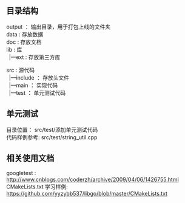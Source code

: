 ## 目录结构
output ： 输出目录，用于打包上线的文件夹<br/>
data    :   存放数据 <br/>
doc     :   存放文档 <br/>
lib     :   库 <br/>
  &ensp;|—ext    :   存放第三方库

src     :   源代码 <br/>
 &ensp;|—include  ： 存放头文件 <br/>
 &ensp;|—main ： 实现代码<br/>
 &ensp;|—test ： 单元测试代码<br/>
 
 ## 单元测试
 目录位置： src/test/添加单元测试代码<br/>
 代码样例参考: src/test/string_util.cpp
 
 
 ## 相关使用文档
 
 googletest :   http://www.cnblogs.com/coderzh/archive/2009/04/06/1426755.html <br/>
 CMakeLists.txt 学习样例: https://github.com/yyzybb537/libgo/blob/master/CMakeLists.txt
